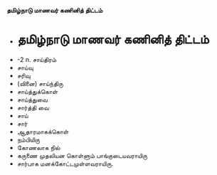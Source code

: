 **தமிழ்நாடு மாணவர் கணினித் திட்டம்**
- # தமிழ்நாடு மாணவர் கணினித் திட்டம்
- -2 n. சாய்திரம்
- சாய்வு
- சரிவு
- (வினை) சாய்ந்திரு
- சாய்த்துக்கொள்
- சாய்த்துவை
- சார்த்தி வை
- சாய்
- சார்
- ஆதாரமாகக்கொள்
- நம்பியிரு
- கோணலாக நில்
- கருணை முதலியன கொள்ளும் பாங்குடையவராயிரு
- சார்பாக மனக்கோட்டமுள்ளவராயிரு.

